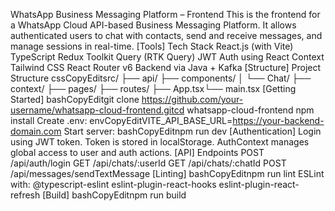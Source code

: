 WhatsApp Business Messaging Platform – Frontend
This is the frontend for a WhatsApp Cloud API-based Business Messaging Platform. It allows authenticated users to chat with contacts, send and receive messages, and manage sessions in real-time.
[Tools] Tech Stack
React.js (with Vite)
TypeScript
Redux Toolkit Query (RTK Query)
JWT Auth using React Context
Tailwind CSS
React Router v6
Backend via Java + Kafka
[Structure] Project Structure
cssCopyEditsrc/
├── api/
├── components/
│   └── Chat/
├── context/
├── pages/
├── routes/
├── App.tsx└── main.tsx 
[Getting Started]
bashCopyEditgit clone https://github.com/your-username/whatsapp-cloud-frontend.gitcd whatsapp-cloud-frontend
npm install
Create .env:
envCopyEditVITE_API_BASE_URL=https://your-backend-domain.com
Start server:
bashCopyEditnpm run dev
[Authentication]
Login using JWT token.
Token is stored in localStorage.
AuthContext manages global access to user and auth actions.
[API] Endpoints
POST /api/auth/login
GET /api/chats/:userId
GET /api/chats/:chatId
POST /api/messages/sendTextMessage
[Linting]
bashCopyEditnpm run lint
ESLint with:
@typescript-eslint
eslint-plugin-react-hooks
eslint-plugin-react-refresh
[Build]
bashCopyEditnpm run build